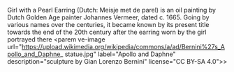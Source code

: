 Girl with a Pearl Earring (Dutch: Meisje met de parel) is an oil painting by Dutch Golden Age painter Johannes Vermeer, dated c. 1665. Going by various names over the centuries, it became known by its present title towards the end of the 20th century after the earring worn by the girl portrayed there <parem ve-image
url=&quot;https://upload.wikimedia.org/wikipedia/commons/a/ad/Bernini%27s_Apollo_and_Daphne_
statue.jpg&quot;
label=&quot;Apollo and Daphne&quot;
description=&quot;sculpture by Gian Lorenzo Bernini&quot;
license=&quot;CC BY-SA 4.0&quot;&gt;>
